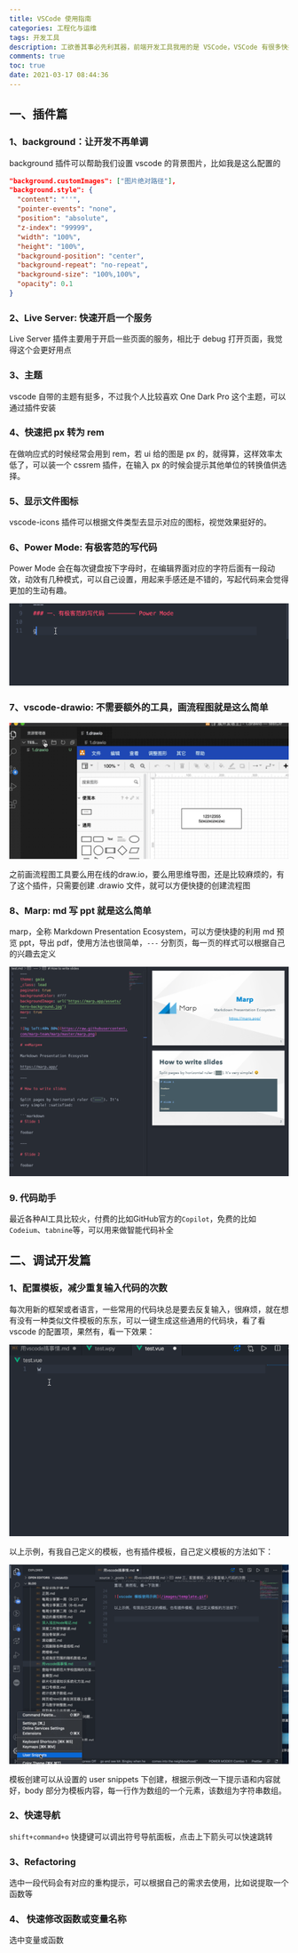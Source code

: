 ```yaml
---
title: VSCode 使用指南
categories: 工程化与运维
tags: 开发工具
description: 工欲善其事必先利其器，前端开发工具我用的是 VSCode，VSCode 有很多快捷的调试方法和一些插件，这里就总结一下这两方面的东西
comments: true
toc: true
date: 2021-03-17 08:44:36
---
```

## 一、插件篇

### 1、background：让开发不再单调

background 插件可以帮助我们设置 vscode 的背景图片，比如我是这么配置的

``` json
"background.customImages": ["图片绝对路径"],
"background.style": {
  "content": "''",
  "pointer-events": "none",
  "position": "absolute",
  "z-index": "99999",
  "width": "100%",
  "height": "100%",
  "background-position": "center",
  "background-repeat": "no-repeat",
  "background-size": "100%,100%",
  "opacity": 0.1
}
```

### 2、Live Server: 快速开启一个服务

Live Server 插件主要用于开启一些页面的服务，相比于 debug 打开页面，我觉得这个会更好用点

### 3、主题

vscode 自带的主题有挺多，不过我个人比较喜欢 One Dark Pro 这个主题，可以通过插件安装

### 4、快速把 px 转为 rem

在做响应式的时候经常会用到 rem，若 ui 给的图是 px 的，就得算，这样效率太低了，可以装一个 cssrem 插件，在输入 px 的时候会提示其他单位的转换值供选择。

### 5、显示文件图标

vscode-icons 插件可以根据文件类型去显示对应的图标，视觉效果挺好的。
### 6、Power Mode: 有极客范的写代码 

Power Mode 会在每次键盘按下字母时，在编辑界面对应的字符后面有一段动效，动效有几种模式，可以自己设置，用起来手感还是不错的，写起代码来会觉得更加的生动有趣。

![power mode 使用示例](https://raw.githubusercontent.com/Canace22/Assets/main/images/power-mode.gif)

### 7、vscode-drawio: 不需要额外的工具，画流程图就是这么简单

![vscode-drawio 使用示例](https://raw.githubusercontent.com/Canace22/Assets/main/images/draw-io.gif)

之前画流程图工具要么用在线的draw.io，要么用思维导图，还是比较麻烦的，有了这个插件，只需要创建 .drawio 文件，就可以方便快捷的创建流程图

### 8、Marp: md 写 ppt 就是这么简单 

marp，全称 Markdown Presentation Ecosystem，可以方便快捷的利用 md 预览 ppt，导出 pdf，使用方法也很简单，`---` 分割页，每一页的样式可以根据自己的兴趣去定义

![marp 使用示例](https://raw.githubusercontent.com/Canace22/Assets/main/images/marp.png)

### 9. 代码助手

最近各种AI工具比较火，付费的比如GitHub官方的`Copilot`，免费的比如`Codeium`、`tabnine`等，可以用来做智能代码补全

## 二、调试开发篇

### 1、配置模板，减少重复输入代码的次数

每次用新的框架或者语言，一些常用的代码块总是要去反复输入，很麻烦，就在想有没有一种类似文件模板的东东，可以一键生成这些通用的代码块，看了看 vscode 的配置项，果然有，看一下效果：

![vscode 模板使用示例](https://raw.githubusercontent.com/Canace22/Assets/main/images/template.gif)

以上示例，有我自己定义的模板，也有插件模板，自己定义模板的方法如下：

![vscode 模板配置示例](https://raw.githubusercontent.com/Canace22/Assets/main/images/template-config.gif)

模板创建可以从设置的 user snippets 下创建，根据示例改一下提示语和内容就好，body 部分为模板内容，每一行作为数组的一个元素，该数组为字符串数组。

### 2、快速导航

`shift+command+o` 快捷键可以调出符号导航面板，点击上下箭头可以快速跳转

### 3、Refactoring

选中一段代码会有对应的重构提示，可以根据自己的需求去使用，比如说提取一个函数等

### 4、 快速修改函数或变量名称

选中变量或函数